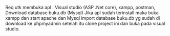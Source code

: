 Req utk membuka apl : Visual studio (ASP .Net core), xampp, postman, Download database buku.db (Mysql)
Jika apl sudah terinstall maka buka xampp dan start apache dan Mysql
import database buku.db yg sudah di download ke phpmyadmin
setelah itu clone project ini dan buka pada visual studio.
